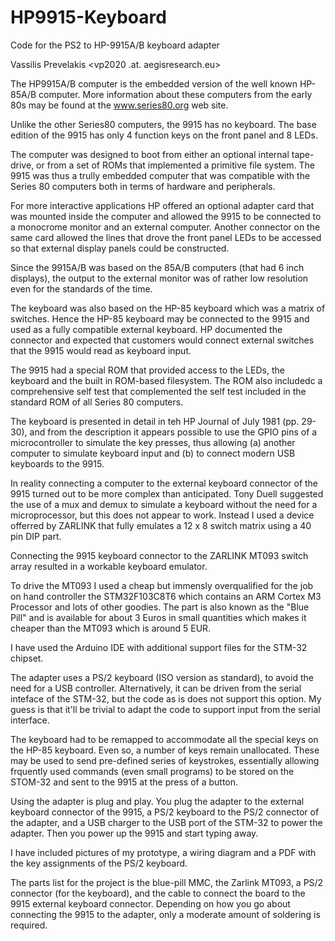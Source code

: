 # HP9915-Keyboard
Code for the PS2 to HP-9915A/B keyboard adapter

Vassilis Prevelakis <vp2020 .at. aegisresearch.eu>

The HP9915A/B computer is the embedded version of the well known HP-85A/B computer.
More information about these computers from the early 80s may be found at the
www.series80.org web site.

Unlike the other Series80 computers, the 9915 has no keyboard. The base edition
of the 9915 has only 4 function keys on the front panel and 8 LEDs. 

The computer was designed to boot from either an optional internal tape-drive,
or from a set of ROMs that implemented a primitive file system. The 9915 was
thus a trully embedded computer that was compatible with the Series 80 computers
both in terms of hardware and peripherals.

For more interactive applications HP offered an optional adapter card that was
mounted inside the computer and allowed the 9915 to be connected to a monocrome
monitor and an external computer. Another connector on the same card allowed 
the lines that drove the front panel LEDs to be accessed so that external 
display  panels could be constructed.

Since the 9915A/B was based on the 85A/B computers (that had 6 inch displays),
the output to the external monitor was of rather low resolution even for the
standards of the time.

The keyboard was also based on the HP-85 keyboard which was a matrix of switches.
Hence the HP-85 keyboard may be connected to the 9915 and used as a fully compatible
external keyboard. HP documented the connector and expected that customers would
connect external switches that the 9915 would read as keyboard input.

The 9915 had a special ROM that provided access to the LEDs, the keyboard and 
the built in ROM-based filesystem. The ROM also includedc a comprehensive 
self test that complemented the self test included in the standard ROM of
all Series 80 computers.

The keyboard is presented in detail in teh HP Journal of July 1981 (pp. 29-30),
and from the description it appears possible to use the GPIO pins of a 
microcontroller to simulate the key presses, thus allowing (a) another 
computer to simulate keyboard input and (b) to connect modern USB keyboards
to the 9915.

In reality connecting a computer to the external keyboard connector of the 9915
turned out to be more complex than anticipated. Tony Duell suggested the use 
of a mux and demux to simulate a keyboard without the need for a microprocessor,
but this does not appear to work. Instead I used a device offerred by 
ZARLINK that fully emulates a 12 x 8 switch matrix using a 40 pin DIP part.

Connecting the 9915 keyboard connector to the ZARLINK MT093 switch array
resulted in a workable keyboard emulator.

To drive the MT093 I used a cheap but immensly overqualified for the job
on hand controller the STM32F103C8T6 which contains an ARM Cortex M3 Processor
and lots of other goodies. The part is also known as the "Blue Pill" and
is available for about 3 Euros in small quantities which makes it cheaper 
than the MT093 which is around 5 EUR.

I have used the Arduino IDE with additional support files for the STM-32
chipset.

The adapter uses a PS/2 keyboard (ISO version as standard), to avoid
the need for a USB controller. Alternatively, it can be driven from 
the serial inteface of the STM-32, but the code as is does not support
this option. My guess is that it'll be trivial to adapt the code
to support input from the serial interface.

The keyboard had to be remapped to accommodate all the special keys
on the HP-85 keyboard. Even so, a number of keys remain unallocated.
These may be used to send pre-defined series of keystrokes, essentially
allowing frquently used commands (even small programs) to be stored
on the STOM-32 and sent to the 9915 at the press of a button.

Using the adapter is plug and play. You plug the adapter to the external
keyboard connector of the 9915, a PS/2 keyboard to the PS/2 connector of
the adapter, and a USB charger to the USB port of the STM-32 to power
the adapter. Then you power up the 9915 and start typing away.

I have included pictures of my prototype, a wiring diagram and a 
PDF with the key assignments of the PS/2 keyboard.

The parts list for the project is the blue-pill MMC, the Zarlink MT093,
a PS/2 connector (for the keyboard), and the cable to connect the board
to the 9915 external keyboard connector. Depending on how you go about 
connecting the 9915 to the adapter, only a moderate amount of soldering
is required. 
